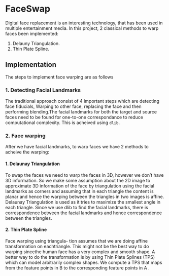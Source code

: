 # FaceSwap

Digital face replacement is an interesting technology, that has been used in multiple entertainment media. In this project, 2 classical methods to warp faces been implemented:

1. Delauny Triangulation.
2. Thin Plate Spline.

## Implementation

The steps to implement face warping are as follows

### 1. Detecting Facial Landmarks

The traditional approach consist of 4 important steps which are detecting face fiducials, Warping to other face, replacing the face and then performing blending.The facial landmarks for both the target and source faces need to be found for one-to-one correspondance to reduce computational complexity. This is acheived using `dlib`.

### 2. Face warping

After we have facial landmarks, to warp faces we have 2 methods to acheive the warping:

#### 1. Delaunay Triangulation

To swap the faces we need to warp the faces in 3D, however we don’t have 3D information. So we make some assumption about the 2D image to approximate 3D information of the face by triangulation using the facial landmarks as corners and assuming that in each triangle the content is planar and hence the warping between the triangles in two images is affine. Delaunay Triangulation is used as it tries to maximize the smallest angle in each triangle. Since we use dlib to find the facial landmarks, there is correspondence between the facial landmarks and hence correspondence between the triangles.

#### 2. Thin Plate Spline

Face warping using triangula-
tion assumes that we are doing affine transformation on eachtriangle. This might not be the best way to do warping sincethe human face has a very complex and smooth shape. A better way to do the transformation is by using Thin Plate Splines (TPS) which can model arbitrarily complex shapes. We compute a TPS that maps from the feature points in B to the corresponding feature points in A .

